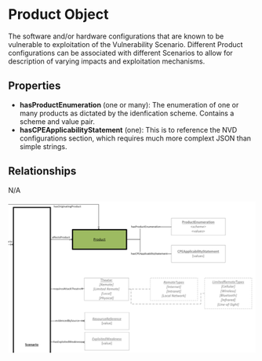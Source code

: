 # Product Object

The software and/or hardware configurations that are known to be vulnerable to exploitation of the Vulnerability Scenario.  Different Product configurations can be associated with different Scenarios to allow for description of varying impacts and exploitation mechanisms. 

## Properties
- **hasProductEnumeration** (one or many): The enumeration of one or many products as dictated by the idenfication scheme. Contains a scheme and value pair. 
- **hasCPEApplicabilityStatement** (one): This is to reference the NVD configurations section, which requires much more complext JSON than simple strings.



## Relationships

N/A

![Product Graph](../figures/graphsnippets/ProductSnippet.png "Product Graph")